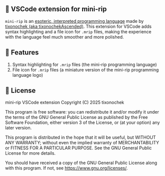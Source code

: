 ## 🤖 VSCode extension for mini-rip
`mini-rip` is an [esoteric, interpreted programming language](https://github.com/tixonochekAscended/mini-rip) made by [tixonochek (aka tixonochekAscended)](https://github.com/tixonochekAscended). This extension for VSCode adds syntax highlighting and a file icon for `.mrip` files, making the experience with the language feel much smoother and more polished.

## 💪 Features
1. Syntax highlighting for `.mrip` files (the mini-rip programming language)
2. File icon for `.mrip` files (a miniature version of the mini-rip programming language logo)

## 📜 License
mini-rip VSCode extension
Copyright (C) 2025 tixonochek

This program is free software: you can redistribute it and/or modify
it under the terms of the GNU General Public License as published by
the Free Software Foundation, either version 3 of the License, or
(at your option) any later version.

This program is distributed in the hope that it will be useful,
but WITHOUT ANY WARRANTY; without even the implied warranty of
MERCHANTABILITY or FITNESS FOR A PARTICULAR PURPOSE.  See the
GNU General Public License for more details.

You should have received a copy of the GNU General Public License
along with this program. If not, see <https://www.gnu.org/licenses/>.